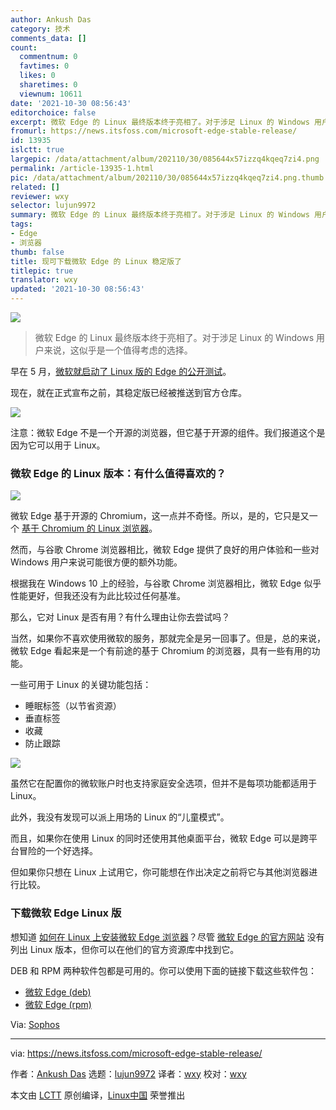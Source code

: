 ```yaml
---
author: Ankush Das
category: 技术
comments_data: []
count:
  commentnum: 0
  favtimes: 0
  likes: 0
  sharetimes: 0
  viewnum: 10611
date: '2021-10-30 08:56:43'
editorchoice: false
excerpt: 微软 Edge 的 Linux 最终版本终于亮相了。对于涉足 Linux 的 Windows 用户来说，这似乎是一个值得考虑的选择。
fromurl: https://news.itsfoss.com/microsoft-edge-stable-release/
id: 13935
islctt: true
largepic: /data/attachment/album/202110/30/085644x57izzq4kqeq7zi4.png
permalink: /article-13935-1.html
pic: /data/attachment/album/202110/30/085644x57izzq4kqeq7zi4.png.thumb.jpg
related: []
reviewer: wxy
selector: lujun9972
summary: 微软 Edge 的 Linux 最终版本终于亮相了。对于涉足 Linux 的 Windows 用户来说，这似乎是一个值得考虑的选择。
tags:
- Edge
- 浏览器
thumb: false
title: 现可下载微软 Edge 的 Linux 稳定版了
titlepic: true
translator: wxy
updated: '2021-10-30 08:56:43'
---
```


![](/data/attachment/album/202110/30/085644x57izzq4kqeq7zi4.png)



> 
> 微软 Edge 的 Linux 最终版本终于亮相了。对于涉足 Linux 的 Windows 用户来说，这似乎是一个值得考虑的选择。
> 
> 
> 


早在 5 月，[微软就启动了 Linux 版的 Edge 的公开测试](https://news.itsfoss.com/microsoft-edge-beta/)。


现在，就在正式宣布之前，其稳定版已经被推送到官方仓库。


![](/data/attachment/album/202110/30/085645mapwoip1j1px3wk1.png)


注意：微软 Edge 不是一个开源的浏览器，但它基于开源的组件。我们报道这个是因为它可以用于 Linux。


### 微软 Edge 的 Linux 版本：有什么值得喜欢的？


![](/data/attachment/album/202110/30/085645h2ckykmnmxx722c0.png)


微软 Edge 基于开源的 Chromium，这一点并不奇怪。所以，是的，它只是又一个 [基于 Chromium 的 Linux 浏览器](https://news.itsfoss.com/chrome-like-browsers-2021/)。


然而，与谷歌 Chrome 浏览器相比，微软 Edge 提供了良好的用户体验和一些对 Windows 用户来说可能很方便的额外功能。


根据我在 Windows 10 上的经验，与谷歌 Chrome 浏览器相比，微软 Edge 似乎性能更好，但我还没有为此比较过任何基准。


那么，它对 Linux 是否有用？有什么理由让你去尝试吗？


当然，如果你不喜欢使用微软的服务，那就完全是另一回事了。但是，总的来说，微软 Edge 看起来是一个有前途的基于 Chromium 的浏览器，具有一些有用的功能。


一些可用于 Linux 的关键功能包括：


* 睡眠标签（以节省资源）
* 垂直标签
* 收藏
* 防止跟踪


![](/data/attachment/album/202110/30/085646c8qsaszua5c5a58u.png)


虽然它在配置你的微软账户时也支持家庭安全选项，但并不是每项功能都适用于 Linux。


此外，我没有发现可以派上用场的 Linux 的“儿童模式”。


而且，如果你在使用 Linux 的同时还使用其他桌面平台，微软 Edge 可以是跨平台冒险的一个好选择。


但如果你只想在 Linux 上试用它，你可能想在作出决定之前将它与其他浏览器进行比较。


### 下载微软 Edge Linux 版


想知道 [如何在 Linux 上安装微软 Edge 浏览器](https://itsfoss.com/microsoft-edge-linux/)？尽管 [微软 Edge 的官方网站](https://www.microsoft.com/en-us/edge) 没有列出 Linux 版本，但你可以在他们的官方资源库中找到它。


DEB 和 RPM 两种软件包都是可用的。你可以使用下面的链接下载这些软件包：


* [微软 Edge (deb)](https://packages.microsoft.com/repos/edge/pool/main/m/microsoft-edge-stable/)
* [微软 Edge (rpm)](https://packages.microsoft.com/yumrepos/edge/)


Via: [Sophos](https://nakedsecurity.sophos.com/2021/10/29/microsoft-edge-finally-arrives-on-linux-official-build-lands-in-repos/)




---


via: <https://news.itsfoss.com/microsoft-edge-stable-release/>


作者：[Ankush Das](https://news.itsfoss.com/author/ankush/) 选题：[lujun9972](https://github.com/lujun9972) 译者：[wxy](https://github.com/wxy) 校对：[wxy](https://github.com/wxy)


本文由 [LCTT](https://github.com/LCTT/TranslateProject) 原创编译，[Linux中国](https://linux.cn/) 荣誉推出